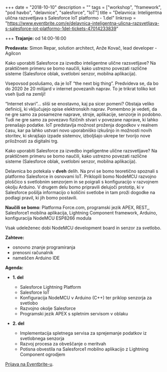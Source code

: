 +++
date = "2018-10-10"
description = ""
tags = ["workshop", "framework", "pod havbo", "delavnice", "salesforce", "IoT"]
title = "Delavnica: Inteligentna ulična razsvetljava s Salesforce IoT platformo - 1.del"
linkrsvp = "https://www.eventbrite.com/e/delavnica-inteligentna-ulicna-razsvetljava-s-salesforce-iot-platformo-1del-tickets-47014233839"

+++
**Trajanje:** od 14:00-16:00

**Predavata:** Simon Repar, solution architect, Anže Kovač, lead developer - Agilcon

Kako uporabiti Salesforce za izvedbo inteligentne ulične razsvetljave? Na praktičnem primeru se bomo naučili, kako ustrezno povezati različne sisteme (Salesforce oblak, svetlobni senzor, mobilna aplikacija).

<!--more-->

Vsepovsod poslušamo, da je IoT “the next big thing”. Predvideva se, da bo do 2020 že 20 milijard v internet povezanih naprav. To je trikrat toliko kot vseh ljudi na zemlji! 

“Internet stvari”... sliši se enostavno, kaj pa sicer pomeni? Obstaja veliko definicij, ki vključujejo opise elektronskih naprav. Pomembno je vedeti, da ne gre samo za posamezne naprave, stroje, aplikacije, senzorje in podobno. Tudi ne gre samo za povezavo fizičnih stvari v povezane naprave, ki lahko prenašajo podatke. IoT predstavlja možnost proženja dogodkov v realnem času, kar pa lahko ustvari novo uporabniško izkušnjo in možnosti novih storitev, ki skrajšajo izpade sistemov, izboljšajo ukrepe ter tvorijo nove priložnosti za digitalni trg.

Kako uporabiti Salesforce za izvedbo ingeligentne ulične razsvetljave? Na praktičnem primeru se bomo naučili, kako ustrezno povezati različne sisteme (Salesforce oblak, svetlobni senzor, mobilna aplikacija).

Delavnica bo potekala v **dveh** delih. Na prvi se bomo teoretično spoznali s platformo Salesforce in osnovami IoT. Priklopili bomo NodeMCU razvojno ploščico s svetlobnim senzorjem in se poigrali s konfiguracijo v razvojnem okolju Arduino. V drugem delu bomo pripravili delujoči prototip, ki v Salesforce pošilja informacijo o količini svetlobe in tam proži dogodke na podlagi pravil, ki jih bomo postavili.
 
**Naučili se bomo**: Platforma Force.com, programski jezik APEX, REST,, Salesforce1 mobilna aplikacija, Lightning Component framework, Arduino, konfiguracija NodeMCU ESP8266 modula

Vsak udeleženec dobi NodeMCU development board in senzor za svetlobo.


**Zahteve:**

- osnovno znanje programiranja
- prenosni računalnik
- nameščen Arduino IDE

**Agenda:**

- **1. del**

    - Salesforce Lightning Platform
    - Salesforce IoT
    - Konfiguracija NodeMCU v Arduino (C++) ter priklop senzorja za svetlobo
    - Razvojno okolje Salesforce
    - Programski jezik APEX s spletnim servisom v oblaku

- **2. del**

    - Implementacija spletnega servisa za sprejemanje podatkov iz svetlobnega senzorja
    - Razvoj procesa za obveščanje o meritvah
    - Potisna obvestila na Salesforce1 mobilno aplikacijo z Lightning Component ogrodjem

[Prijava na Eventbrite-u](https://www.eventbrite.com/e/delavnica-inteligentna-ulicna-razsvetljava-s-salesforce-iot-platformo-1del-tickets-47014233839).